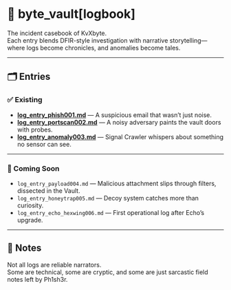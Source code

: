# 📓 byte_vault[logbook]

The incident casebook of KvXbyte.  
Each entry blends DFIR-style investigation with narrative storytelling—where logs become chronicles, and anomalies become tales.  

---

## 🗂️ Entries

### ✅ Existing
- [**log_entry_phish001.md**](./log_entry_phish001.md) — A suspicious email that wasn’t just noise.  
- [**log_entry_portscan002.md**](./log_entry_portscan002.md) — A noisy adversary paints the vault doors with probes.  
- [**log_entry_anomaly003.md**](./log_entry_anomaly003.md) — Signal Crawler whispers about something no sensor can see.  

---

### 🔮 Coming Soon
- `log_entry_payload004.md` — Malicious attachment slips through filters, dissected in the Vault.  
- `log_entry_honeytrap005.md` — Decoy system catches more than curiosity.  
- `log_entry_echo_hexwing006.md` — First operational log after Echo’s upgrade.  

---

## 📒 Notes
Not all logs are reliable narrators.  
Some are technical, some are cryptic, and some are just sarcastic field notes left by Ph1sh3r.  
